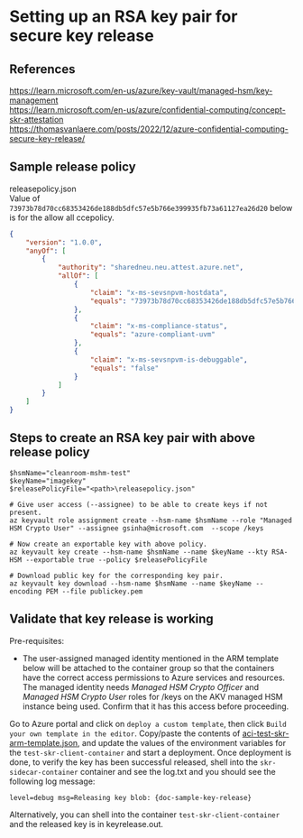# Setting up an RSA key pair for secure key release

## References
https://learn.microsoft.com/en-us/azure/key-vault/managed-hsm/key-management   
https://learn.microsoft.com/en-us/azure/confidential-computing/concept-skr-attestation   
https://thomasvanlaere.com/posts/2022/12/azure-confidential-computing-secure-key-release/

## Sample release policy
releasepolicy.json   
Value of `73973b78d70cc68353426de188db5dfc57e5b766e399935fb73a61127ea26d20` below is for the allow all ccepolicy.
```json
{
    "version": "1.0.0",
    "anyOf": [
        {
            "authority": "sharedneu.neu.attest.azure.net",
            "allOf": [
                {
                    "claim": "x-ms-sevsnpvm-hostdata",
                    "equals": "73973b78d70cc68353426de188db5dfc57e5b766e399935fb73a61127ea26d20"
                },
                {
                    "claim": "x-ms-compliance-status",
                    "equals": "azure-compliant-uvm"
                },
                {
                    "claim": "x-ms-sevsnpvm-is-debuggable",
                    "equals": "false"
                }
            ]
        }
    ]
}

```

## Steps to create an RSA key pair with above release policy

```pwsh
$hsmName="cleanroom-mshm-test"
$keyName="imagekey"
$releasePolicyFile="<path>\releasepolicy.json"

# Give user access (--assignee) to be able to create keys if not present.
az keyvault role assignment create --hsm-name $hsmName --role "Managed HSM Crypto User" --assignee gsinha@microsoft.com  --scope /keys

# Now create an exportable key with above policy.
az keyvault key create --hsm-name $hsmName --name $keyName --kty RSA-HSM --exportable true --policy $releasePolicyFile

# Download public key for the corresponding key pair.
az keyvault key download --hsm-name $hsmName --name $keyName --encoding PEM --file publickey.pem
```

## Validate that key release is working
Pre-requisites:
- The user-assigned managed identity mentioned in the ARM template below will be attached to the container group so that the containers have the correct access permissions to Azure services and resources. The managed identity needs  *Managed HSM Crypto Officer* and *Managed HSM Crypto User* roles for /keys on the AKV managed HSM instance being used. Confirm that it has this access before proceeding.


Go to Azure portal and click on `deploy a custom template`, then click `Build your own template in the editor`. Copy/paste the contents of [aci-test-skr-arm-template.json](../samples/aci-test-skr-arm-template.json), and update the values of the environment variables for the `test-skr-client-container` and start a deployment. Once deployment is done, to verify the key has been successful released, shell into the `skr-sidecar-container` container and see the log.txt and you should see the following log message: 

```
level=debug msg=Releasing key blob: {doc-sample-key-release}
```

Alternatively, you can shell into the container `test-skr-client-container` and the released key is in keyrelease.out. 
